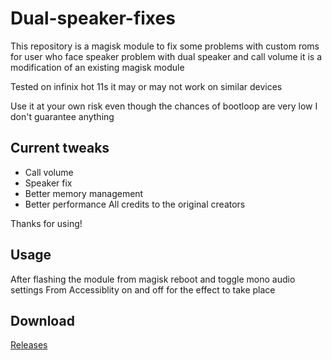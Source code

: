 # Dual-speaker-fixes
This repository is a magisk module to fix some problems with custom roms for user who face speaker problem with dual speaker and call volume it is a modification of an existing magisk module

Tested on infinix hot 11s it may or may not work on similar devices

Use it at your own risk even though the chances of bootloop are very low I don't guarantee anything

## Current tweaks
+ Call volume
+ Speaker fix
+ Better memory management
+ Better performance
All credits to the original creators

Thanks for using!
## Usage
After flashing the module from magisk reboot and toggle mono audio settings From Accessiblity on and off for the effect to take place
## Download
[Releases](https://github.com/AnshhSingh/dual-speaker-fixes/releases)
